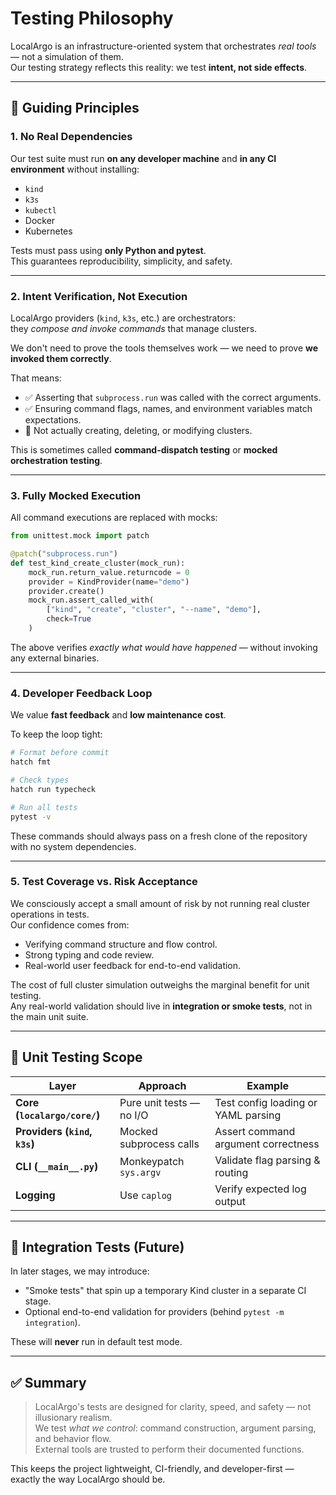 # Testing Philosophy

LocalArgo is an infrastructure-oriented system that orchestrates *real tools* — not a simulation of them.  
Our testing strategy reflects this reality: we test **intent, not side effects**.

---

## 🧭 Guiding Principles

### 1. No Real Dependencies
Our test suite must run **on any developer machine** and **in any CI environment** without installing:
- `kind`
- `k3s`
- `kubectl`
- Docker
- Kubernetes

Tests must pass using **only Python and pytest**.  
This guarantees reproducibility, simplicity, and safety.

---

### 2. Intent Verification, Not Execution
LocalArgo providers (`kind`, `k3s`, etc.) are orchestrators:  
they *compose and invoke commands* that manage clusters.

We don't need to prove the tools themselves work — we need to prove **we invoked them correctly**.

That means:
- ✅ Asserting that `subprocess.run` was called with the correct arguments.  
- ✅ Ensuring command flags, names, and environment variables match expectations.  
- 🚫 Not actually creating, deleting, or modifying clusters.

This is sometimes called **command-dispatch testing** or **mocked orchestration testing**.

---

### 3. Fully Mocked Execution
All command executions are replaced with mocks:

```python
from unittest.mock import patch

@patch("subprocess.run")
def test_kind_create_cluster(mock_run):
    mock_run.return_value.returncode = 0
    provider = KindProvider(name="demo")
    provider.create()
    mock_run.assert_called_with(
        ["kind", "create", "cluster", "--name", "demo"],
        check=True
    )
```

The above verifies *exactly what would have happened* — without invoking any external binaries.

---

### 4. Developer Feedback Loop
We value **fast feedback** and **low maintenance cost**.

To keep the loop tight:
```bash
# Format before commit
hatch fmt

# Check types
hatch run typecheck

# Run all tests
pytest -v
```

These commands should always pass on a fresh clone of the repository with no system dependencies.

---

### 5. Test Coverage vs. Risk Acceptance
We consciously accept a small amount of risk by not running real cluster operations in tests.  
Our confidence comes from:
- Verifying command structure and flow control.
- Strong typing and code review.
- Real-world user feedback for end-to-end validation.

The cost of full cluster simulation outweighs the marginal benefit for unit testing.  
Any real-world validation should live in **integration or smoke tests**, not in the main unit suite.

---

## 🧩 Unit Testing Scope

| Layer | Approach | Example |
|--------|-----------|----------|
| **Core (`localargo/core/`)** | Pure unit tests — no I/O | Test config loading or YAML parsing |
| **Providers (`kind`, `k3s`)** | Mocked subprocess calls | Assert command argument correctness |
| **CLI (`__main__.py`)** | Monkeypatch `sys.argv` | Validate flag parsing & routing |
| **Logging** | Use `caplog` | Verify expected log output |

---

## 🧱 Integration Tests (Future)
In later stages, we may introduce:
- "Smoke tests" that spin up a temporary Kind cluster in a separate CI stage.
- Optional end-to-end validation for providers (behind `pytest -m integration`).

These will **never** run in default test mode.

---

## ✅ Summary
> LocalArgo's tests are designed for clarity, speed, and safety — not illusionary realism.  
> We test *what we control*: command construction, argument parsing, and behavior flow.  
> External tools are trusted to perform their documented functions.

This keeps the project lightweight, CI-friendly, and developer-first — exactly the way LocalArgo should be.
